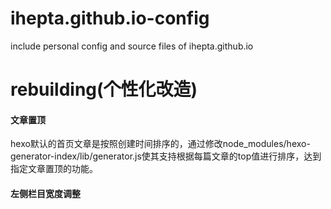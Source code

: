# ihepta.github.io-config
include personal config and source files of ihepta.github.io

# rebuilding(个性化改造)
#### 文章置顶
hexo默认的首页文章是按照创建时间排序的，通过修改node_modules/hexo-generator-index/lib/generator.js使其支持根据每篇文章的top值进行排序，达到指定文章置顶的功能。
#### 左侧栏目宽度调整


